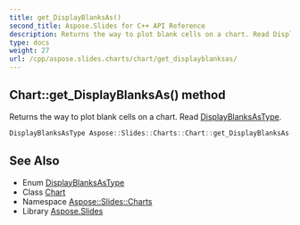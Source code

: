 ```yaml
---
title: get_DisplayBlanksAs()
second_title: Aspose.Slides for C++ API Reference
description: Returns the way to plot blank cells on a chart. Read DisplayBlanksAsType.
type: docs
weight: 27
url: /cpp/aspose.slides.charts/chart/get_displayblanksas/
---
```

## Chart::get_DisplayBlanksAs() method


Returns the way to plot blank cells on a chart. Read [DisplayBlanksAsType](../../displayblanksastype/).

```cpp
DisplayBlanksAsType Aspose::Slides::Charts::Chart::get_DisplayBlanksAs() override
```

## See Also

* Enum [DisplayBlanksAsType](../displayblanksastype/)
* Class [Chart](./)
* Namespace [Aspose::Slides::Charts](../)
* Library [Aspose.Slides](../../)